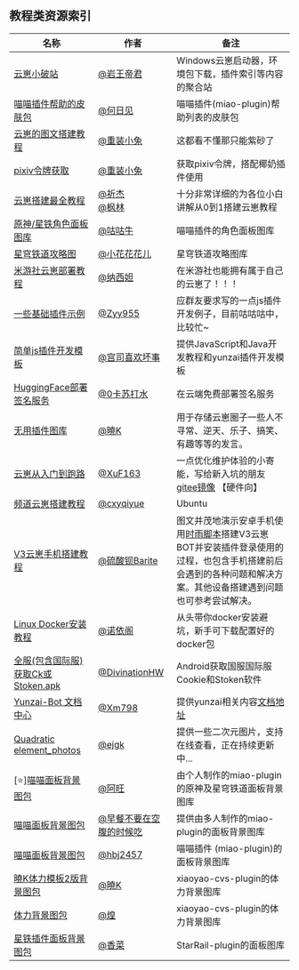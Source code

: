 ## 教程类资源索引

<!-- [GUOBA:RESOURCE:BEGIN] 锅巴插件访问标记，请勿移动 -->

<!-- 请在表首添加新行 -->
| 名称 | 作者 | 备注 |
| --- | --- | --- |
| [云崽小破站](https://yunzaibot.cn) | [@岩王帝君](https://gitee.com/fdvhsvg) | Windows云崽启动器，环境包下载，插件索引等内容的聚合站 |
| [喵喵插件帮助的皮肤包](https://gitee.com/herijian/miaopifu) | [@何日见](https://gitee.com/herijian) | 喵喵插件(miao-plugin)帮助列表的皮肤包 |
| [云崽的图文搭建教程](https://xn--h5q74xcj0bhth.icu/) | [@重装小兔](https://gitee.com/OvertimeBunny) | 这都看不懂那只能紫砂了 |
| [pixiv令牌获取](https://gitee.com/OvertimeBunny/pixiv-token) | [@重装小兔](https://gitee.com/OvertimeBunny) | 获取pixiv令牌，搭配椰奶插件使用 |
| [云崽搭建最全教程](https://gitee.com/fenglinit/Yunzai-Bot-guide) | [@祈杰](https://gitee.com/tangqijie)<br>[@枫林](https://gitee.com/fenglinit)| 十分非常详细的为各位小白讲解从0到1搭建云崽教程 |
| [原神/星铁角色面板图库](https://github.com/GuGuNiu/Miao-Plugin-MBT) | [@咕咕牛](https://github.com/GuGuNiu) | 喵喵插件的角色面板图库 |
| [星穹铁道攻略图](https://gitee.com/HanaHimeUnica/sr-strategy)| [@小花花花儿](https://gitee.com/little-flower-flower) | 星穹铁道攻略图库 |
| [米游社云崽部署教程](https://gitee.com/Nahida233/mysVilla-setting) | [@纳西妲](https://gitee.com/Nahida233) | 在米游社也能拥有属于自己的云崽了！！！ |
| [一些基础插件示例](https://gitee.com/Zyy955/Miao-Yunzai-plugin)|[@Zyy955](https://gitee.com/Zyy955)|应群友要求写的一点js插件开发例子，目前咕咕咕中，比较忙~|
| [简单js插件开发模板](https://gitee.com/Yae_Miko_Fox/yunzai_bot-plugin)|[@宫司喜欢坏事](https://gitee.com/Yae_Miko_Fox)|提供JavaScript和Java开发教程和yunzai插件开发模板|
| [HuggingFace部署签名服务](https://github.com/CikeyQi/QQsign_docs)| [@0卡苏打水](https://github.com/CikeyQi) | 在云端免费部署签名服务 |
| [无用插件图库](https://gitee.com/SmallK111407/goodjob-img)| [@曉K](https://gitee.com/SmallK111407) | 用于存储云崽圈子一些人不寻常、逆天、乐子、搞笑、有趣等等的发言。 |
| [云崽从入门到跑路](http://blog.renranwrong.top)|[@XuF163](https://github.com/XuF163)|一点优化维护体验的小寄能，写给新入坑的朋友[gitee镜像](https://gitee.com/xyzqwefd/Yunzai-ran-wrong-run) 【硬件向】 |
| [频道云崽搭建教程](https://gitee.com/cxyqiyue/yunzai-qqguild)|[@cxyqiyue](gitee.com/cxyqiyue)| Ubuntu | 推荐使用原版云崽搭建，qq号寄掉之后不会掉线 |
| [V3云崽手机搭建教程](../../../../CUZNIL/Yunzai-install/) | [@硫酸钡Barite](../../../../CUZNIL) | 图文并茂地演示安卓手机使用[时雨脚本](https://TRSS.me)搭建V3云崽BOT并安装插件登录使用的过程，也包含手机搭建前后会遇到的各种问题和解决方案。其他设备搭建遇到问题也可参考尝试解决。 |
| [Linux Docker安装教程](https://gitee.com/nuoyis/yunzai-docker-main) | [@诺依阁](https://gitee.com/nuoyis) | 从头带你docker安装避坑，新手可下载配置好的docker包 |
| [全服(包含国际服)获取Ck或Stoken.apk](https://gitee.com/Divinationhw/Yunzai-Bot-YJHQ) | [@DivinationHW](https://gitee.com/DivinationHW) | Android获取国服国际服Cookie和Stoken软件 |
| [Yunzai-Bot 文档中心](https://github.com/Xm798/Yunzai-Bot-Docs) | [@Xm798](https://github.com/Xm798) |提供yunzai相关内容[文档地址](https://docs.yunzai.org/) |
| [Quadratic element_photos](https://gitee.com/ejgk/quadratic-element-photos) | [@ejgk](https://gitee.com/ejgk) | 提供一些二次元图片，支持在线查看，正在持续更新中... |
| [⭐][喵喵面板背景图包](https://gitee.com/avang2003/miao-character) | [@阿旺](https://gitee.com/avang2003) | 由个人制作的miao-plugin的原神及星穹铁道面板背景图库 |
| [喵喵面板背景图包](https://github.com/lc-hongdou/gallery) | [@早餐不要在空腹的时候吃](https://github.com/lc-hongdou) | 提供由多人制作的miao-plugin的面板背景图库 |
| [喵喵面板背景图包](https://gitee.com/hbj2457/super-character) | [@hbj2457](https://gitee.com/hbj2457) | 喵喵插件 (miao-plugin)的面板背景图库 |
| [曉K体力模板2版背景图包](https://gitee.com/SmallK111407/BJT-Template) | [@曉K](https://gitee.com/SmallK111407) | xiaoyao-cvs-plugin的体力背景图库 |
| [体力背景图包](https://gitee.com/cv-hunag/BJT) | [@煌](https://gitee.com/cv-hunag) | xiaoyao-cvs-plugin的体力背景图库 |
| [星铁插件面板背景图包](https://gitee.com/yuan_hu_sheng/StarRail-plugin-PanelPic) | [@香菜](https://github.com/yhs21241) | StarRail-plugin的面板图库 |
<!-- 请不要在此处添加新行，请在此表格顶部添加 -->